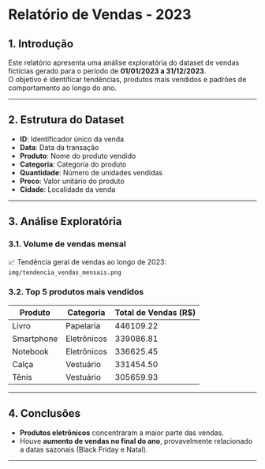# Relatório de Vendas - 2023

## 1. Introdução
Este relatório apresenta uma análise exploratória do dataset de vendas fictícias gerado para o período de **01/01/2023 a 31/12/2023**.  
O objetivo é identificar tendências, produtos mais vendidos e padrões de comportamento ao longo do ano.

---

## 2. Estrutura do Dataset
- **ID**: Identificador único da venda  
- **Data**: Data da transação  
- **Produto**: Nome do produto vendido  
- **Categoria**: Categoria do produto  
- **Quantidade**: Número de unidades vendidas  
- **Preco**: Valor unitário do produto  
- **Cidade**: Localidade da venda  

---

## 3. Análise Exploratória

### 3.1. Volume de vendas mensal
📈 Tendência geral de vendas ao longo de 2023:  
`img/tendencia_vendas_mensais.png`

### 3.2. Top 5 produtos mais vendidos
| Produto      | Categoria    | Total de Vendas (R$) |
|--------------|--------------|----------------------|
| Livro        | Papelaria    | 446109.22            |
| Smartphone   | Eletrônicos  | 339086.81            |
| Notebook     | Eletrônicos  | 336625.45            |
| Calça        | Vestuário    | 331454.50            |
| Tênis        | Vestuário    | 305659.93            |

---

## 4. Conclusões
- **Produtos eletrônicos** concentraram a maior parte das vendas.  
- Houve **aumento de vendas no final do ano**, provavelmente relacionado a datas sazonais (Black Friday e Natal).   

---  
